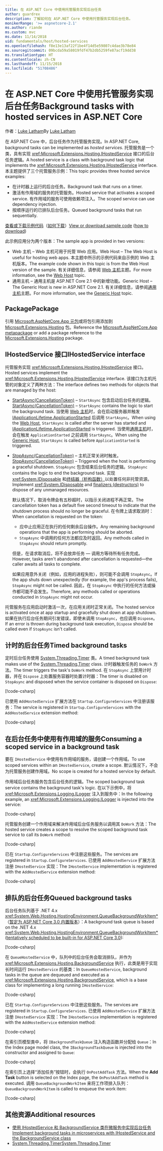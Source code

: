 ```yaml
---
title: 在 ASP.NET Core 中使用托管服务实现后台任务
author: guardrex
description: 了解如何在 ASP.NET Core 中使用托管服务实现后台任务。
monikerRange: '>= aspnetcore-2.1'
ms.author: riande
ms.custom: mvc
ms.date: 11/14/2018
uid: fundamentals/host/hosted-services
ms.openlocfilehash: f8e13e13af22f1be4f14d5e59807c4dae3b78e84
ms.sourcegitcommit: 09bcda59a58019fdf47b2db5259fe87acf19dd38
ms.translationtype: HT
ms.contentlocale: zh-CN
ms.lasthandoff: 11/15/2018
ms.locfileid: "51708486"
---
```

# <a name="background-tasks-with-hosted-services-in-aspnet-core"></a><span data-ttu-id="013d2-103">在 ASP.NET Core 中使用托管服务实现后台任务</span><span class="sxs-lookup"><span data-stu-id="013d2-103">Background tasks with hosted services in ASP.NET Core</span></span>

<span data-ttu-id="013d2-104">作者：[Luke Latham](https://github.com/guardrex)</span><span class="sxs-lookup"><span data-stu-id="013d2-104">By [Luke Latham](https://github.com/guardrex)</span></span>

<span data-ttu-id="013d2-105">在 ASP.NET Core 中，后台任务作为托管服务实现。</span><span class="sxs-lookup"><span data-stu-id="013d2-105">In ASP.NET Core, background tasks can be implemented as *hosted services*.</span></span> <span data-ttu-id="013d2-106">托管服务是一个类，具有实现 <xref:Microsoft.Extensions.Hosting.IHostedService> 接口的后台任务逻辑。</span><span class="sxs-lookup"><span data-stu-id="013d2-106">A hosted service is a class with background task logic that implements the <xref:Microsoft.Extensions.Hosting.IHostedService> interface.</span></span> <span data-ttu-id="013d2-107">本主题提供了三个托管服务示例：</span><span class="sxs-lookup"><span data-stu-id="013d2-107">This topic provides three hosted service examples:</span></span>

* <span data-ttu-id="013d2-108">在计时器上运行的后台任务。</span><span class="sxs-lookup"><span data-stu-id="013d2-108">Background task that runs on a timer.</span></span>
* <span data-ttu-id="013d2-109">激活有作用域的服务的托管服务。</span><span class="sxs-lookup"><span data-stu-id="013d2-109">Hosted service that activates a scoped service.</span></span> <span data-ttu-id="013d2-110">有作用域的服务可使用依赖项注入。</span><span class="sxs-lookup"><span data-stu-id="013d2-110">The scoped service can use dependency injection.</span></span>
* <span data-ttu-id="013d2-111">按顺序运行的已排队后台任务。</span><span class="sxs-lookup"><span data-stu-id="013d2-111">Queued background tasks that run sequentially.</span></span>

<span data-ttu-id="013d2-112">[查看或下载示例代码](https://github.com/aspnet/Docs/tree/master/aspnetcore/fundamentals/host/hosted-services/samples/)（[如何下载](xref:index#how-to-download-a-sample)）</span><span class="sxs-lookup"><span data-stu-id="013d2-112">[View or download sample code](https://github.com/aspnet/Docs/tree/master/aspnetcore/fundamentals/host/hosted-services/samples/) ([how to download](xref:index#how-to-download-a-sample))</span></span>

<span data-ttu-id="013d2-113">此示例应用分为两个版本：</span><span class="sxs-lookup"><span data-stu-id="013d2-113">The sample app is provided in two versions:</span></span>

* <span data-ttu-id="013d2-114">Web 主机 &ndash; Web 主机可用于托管 Web 应用。</span><span class="sxs-lookup"><span data-stu-id="013d2-114">Web Host &ndash; The Web Host is useful for hosting web apps.</span></span> <span data-ttu-id="013d2-115">本主题中所示的示例代码来自示例的 Web 主机版本。</span><span class="sxs-lookup"><span data-stu-id="013d2-115">The example code shown in this topic is from the Web Host version of the sample.</span></span> <span data-ttu-id="013d2-116">有关详细信息，请参阅 [Web 主机](xref:fundamentals/host/web-host)主题。</span><span class="sxs-lookup"><span data-stu-id="013d2-116">For more information, see the [Web Host](xref:fundamentals/host/web-host) topic.</span></span>
* <span data-ttu-id="013d2-117">通用主机 &ndash; 通用主机是 ASP.NET Core 2.1 中的新增功能。</span><span class="sxs-lookup"><span data-stu-id="013d2-117">Generic Host &ndash; The Generic Host is new in ASP.NET Core 2.1.</span></span> <span data-ttu-id="013d2-118">有关详细信息，请参阅[通用主机](xref:fundamentals/host/generic-host)主题。</span><span class="sxs-lookup"><span data-stu-id="013d2-118">For more information, see the [Generic Host](xref:fundamentals/host/generic-host) topic.</span></span>

## <a name="package"></a><span data-ttu-id="013d2-119">Package</span><span class="sxs-lookup"><span data-stu-id="013d2-119">Package</span></span>

<span data-ttu-id="013d2-120">引用 [Microsoft.AspNetCore.App 元包](xref:fundamentals/metapackage-app)或将包引用添加到 [Microsoft.Extensions.Hosting](https://www.nuget.org/packages/Microsoft.Extensions.Hosting) 包。</span><span class="sxs-lookup"><span data-stu-id="013d2-120">Reference the [Microsoft.AspNetCore.App metapackage](xref:fundamentals/metapackage-app) or add a package reference to the [Microsoft.Extensions.Hosting](https://www.nuget.org/packages/Microsoft.Extensions.Hosting) package.</span></span>

## <a name="ihostedservice-interface"></a><span data-ttu-id="013d2-121">IHostedService 接口</span><span class="sxs-lookup"><span data-stu-id="013d2-121">IHostedService interface</span></span>

<span data-ttu-id="013d2-122">托管服务实现 <xref:Microsoft.Extensions.Hosting.IHostedService> 接口。</span><span class="sxs-lookup"><span data-stu-id="013d2-122">Hosted services implement the <xref:Microsoft.Extensions.Hosting.IHostedService> interface.</span></span> <span data-ttu-id="013d2-123">该接口为主机托管的对象定义了两种方法：</span><span class="sxs-lookup"><span data-stu-id="013d2-123">The interface defines two methods for objects that are managed by the host:</span></span>

* <span data-ttu-id="013d2-124">[StartAsync(CancellationToken)](xref:Microsoft.Extensions.Hosting.IHostedService.StartAsync*) &ndash; `StartAsync` 包含启动后台任务的逻辑。</span><span class="sxs-lookup"><span data-stu-id="013d2-124">[StartAsync(CancellationToken)](xref:Microsoft.Extensions.Hosting.IHostedService.StartAsync*) &ndash; `StartAsync` contains the logic to start the background task.</span></span> <span data-ttu-id="013d2-125">当使用 [Web 主机](xref:fundamentals/host/web-host)时，会在启动服务器并触发 [IApplicationLifetime.ApplicationStarted](xref:Microsoft.AspNetCore.Hosting.IApplicationLifetime.ApplicationStarted*) 后调用 `StartAsync`。</span><span class="sxs-lookup"><span data-stu-id="013d2-125">When using the [Web Host](xref:fundamentals/host/web-host), `StartAsync` is called after the server has started and [IApplicationLifetime.ApplicationStarted](xref:Microsoft.AspNetCore.Hosting.IApplicationLifetime.ApplicationStarted*) is triggered.</span></span> <span data-ttu-id="013d2-126">当使用[通用主机](xref:fundamentals/host/generic-host)时，会在触发 `ApplicationStarted` 之前调用 `StartAsync`。</span><span class="sxs-lookup"><span data-stu-id="013d2-126">When using the [Generic Host](xref:fundamentals/host/generic-host), `StartAsync` is called before `ApplicationStarted` is triggered.</span></span>

* <span data-ttu-id="013d2-127">[StopAsync(CancellationToken)](xref:Microsoft.Extensions.Hosting.IHostedService.StopAsync*) &ndash; 主机正常关闭时触发。</span><span class="sxs-lookup"><span data-stu-id="013d2-127">[StopAsync(CancellationToken)](xref:Microsoft.Extensions.Hosting.IHostedService.StopAsync*) &ndash; Triggered when the host is performing a graceful shutdown.</span></span> <span data-ttu-id="013d2-128">`StopAsync` 包含结束后台任务的逻辑。</span><span class="sxs-lookup"><span data-stu-id="013d2-128">`StopAsync` contains the logic to end the background task.</span></span> <span data-ttu-id="013d2-129">实现 <xref:System.IDisposable> 和[终结器（析构函数）](/dotnet/csharp/programming-guide/classes-and-structs/destructors)以处置任何非托管资源。</span><span class="sxs-lookup"><span data-stu-id="013d2-129">Implement <xref:System.IDisposable> and [finalizers (destructors)](/dotnet/csharp/programming-guide/classes-and-structs/destructors) to dispose of any unmanaged resources.</span></span> 

  <span data-ttu-id="013d2-130">默认情况下，取消令牌会有五秒超时，以指示关闭进程不再正常。</span><span class="sxs-lookup"><span data-stu-id="013d2-130">The cancellation token has a default five second timeout to indicate that the shutdown process should no longer be graceful.</span></span> <span data-ttu-id="013d2-131">在令牌上请求取消时：</span><span class="sxs-lookup"><span data-stu-id="013d2-131">When cancellation is requested on the token:</span></span>
  
  * <span data-ttu-id="013d2-132">应中止应用正在执行的任何剩余后台操作。</span><span class="sxs-lookup"><span data-stu-id="013d2-132">Any remaining background operations that the app is performing should be aborted.</span></span>
  * <span data-ttu-id="013d2-133">`StopAsync` 中调用的任何方法都应及时返回。</span><span class="sxs-lookup"><span data-stu-id="013d2-133">Any methods called in `StopAsync` should return promptly.</span></span>
  
  <span data-ttu-id="013d2-134">但是，在请求取消后，将不会放弃任务 &mdash; 调用方等待所有任务完成。</span><span class="sxs-lookup"><span data-stu-id="013d2-134">However, tasks aren't abandoned after cancellation is requested&mdash;the caller awaits all tasks to complete.</span></span>

  <span data-ttu-id="013d2-135">如果应用意外关闭（例如，应用的进程失败），则可能不会调用 `StopAsync`。</span><span class="sxs-lookup"><span data-stu-id="013d2-135">If the app shuts down unexpectedly (for example, the app's process fails), `StopAsync` might not be called.</span></span> <span data-ttu-id="013d2-136">因此，在 `StopAsync` 中执行的任何方法或操作都可能不会发生。</span><span class="sxs-lookup"><span data-stu-id="013d2-136">Therefore, any methods called or operations conducted in `StopAsync` might not occur.</span></span>

<span data-ttu-id="013d2-137">托管服务在应用启动时激活一次，在应用关闭时正常关闭。</span><span class="sxs-lookup"><span data-stu-id="013d2-137">The hosted service is activated once at app startup and gracefully shut down at app shutdown.</span></span> <span data-ttu-id="013d2-138">如果在执行后台任务期间引发错误，即使未调用 `StopAsync`，也应调用 `Dispose`。</span><span class="sxs-lookup"><span data-stu-id="013d2-138">If an error is thrown during background task execution, `Dispose` should be called even if `StopAsync` isn't called.</span></span>

## <a name="timed-background-tasks"></a><span data-ttu-id="013d2-139">计时的后台任务</span><span class="sxs-lookup"><span data-stu-id="013d2-139">Timed background tasks</span></span>

<span data-ttu-id="013d2-140">定时后台任务使用 [System.Threading.Timer](xref:System.Threading.Timer) 类。</span><span class="sxs-lookup"><span data-stu-id="013d2-140">A timed background task makes use of the [System.Threading.Timer](xref:System.Threading.Timer) class.</span></span> <span data-ttu-id="013d2-141">计时器触发任务的 `DoWork` 方法。</span><span class="sxs-lookup"><span data-stu-id="013d2-141">The timer triggers the task's `DoWork` method.</span></span> <span data-ttu-id="013d2-142">在 `StopAsync` 上禁用计时器，并在 `Dispose` 上处置服务容器时处置计时器：</span><span class="sxs-lookup"><span data-stu-id="013d2-142">The timer is disabled on `StopAsync` and disposed when the service container is disposed on `Dispose`:</span></span>

[!code-csharp[](hosted-services/samples/2.x/BackgroundTasksSample-WebHost/Services/TimedHostedService.cs?name=snippet1&highlight=15-16,30,37)]

<span data-ttu-id="013d2-143">已使用 `AddHostedService` 扩展方法在 `Startup.ConfigureServices` 中注册该服务：</span><span class="sxs-lookup"><span data-stu-id="013d2-143">The service is registered in `Startup.ConfigureServices` with the `AddHostedService` extension method:</span></span>

[!code-csharp[](hosted-services/samples/2.x/BackgroundTasksSample-WebHost/Startup.cs?name=snippet1)]

## <a name="consuming-a-scoped-service-in-a-background-task"></a><span data-ttu-id="013d2-144">在后台任务中使用有作用域的服务</span><span class="sxs-lookup"><span data-stu-id="013d2-144">Consuming a scoped service in a background task</span></span>

<span data-ttu-id="013d2-145">要在 `IHostedService` 中使用有作用域的服务，请创建一个作用域。</span><span class="sxs-lookup"><span data-stu-id="013d2-145">To use scoped services within an `IHostedService`, create a scope.</span></span> <span data-ttu-id="013d2-146">默认情况下，不会为托管服务创建作用域。</span><span class="sxs-lookup"><span data-stu-id="013d2-146">No scope is created for a hosted service by default.</span></span>

<span data-ttu-id="013d2-147">作用域后台任务服务包含后台任务的逻辑。</span><span class="sxs-lookup"><span data-stu-id="013d2-147">The scoped background task service contains the background task's logic.</span></span> <span data-ttu-id="013d2-148">在以下示例中，将 <xref:Microsoft.Extensions.Logging.ILogger> 注入到服务中：</span><span class="sxs-lookup"><span data-stu-id="013d2-148">In the following example, an <xref:Microsoft.Extensions.Logging.ILogger> is injected into the service:</span></span>

[!code-csharp[](hosted-services/samples/2.x/BackgroundTasksSample-WebHost/Services/ScopedProcessingService.cs?name=snippet1)]

<span data-ttu-id="013d2-149">托管服务创建一个作用域来解决作用域后台任务服务以调用其 `DoWork` 方法：</span><span class="sxs-lookup"><span data-stu-id="013d2-149">The hosted service creates a scope to resolve the scoped background task service to call its `DoWork` method:</span></span>

[!code-csharp[](hosted-services/samples/2.x/BackgroundTasksSample-WebHost/Services/ConsumeScopedServiceHostedService.cs?name=snippet1&highlight=29-36)]

<span data-ttu-id="013d2-150">已在 `Startup.ConfigureServices` 中注册这些服务。</span><span class="sxs-lookup"><span data-stu-id="013d2-150">The services are registered in `Startup.ConfigureServices`.</span></span> <span data-ttu-id="013d2-151">已使用 `AddHostedService` 扩展方法注册 `IHostedService` 实现：</span><span class="sxs-lookup"><span data-stu-id="013d2-151">The `IHostedService` implementation is registered with the `AddHostedService` extension method:</span></span>

[!code-csharp[](hosted-services/samples/2.x/BackgroundTasksSample-WebHost/Startup.cs?name=snippet2)]

## <a name="queued-background-tasks"></a><span data-ttu-id="013d2-152">排队的后台任务</span><span class="sxs-lookup"><span data-stu-id="013d2-152">Queued background tasks</span></span>

<span data-ttu-id="013d2-153">后台任务队列基于 .NET 4.x <xref:System.Web.Hosting.HostingEnvironment.QueueBackgroundWorkItem*>（[暂定为 ASP.NET Core 3.0 内置版本](https://github.com/aspnet/Hosting/issues/1280)）：</span><span class="sxs-lookup"><span data-stu-id="013d2-153">A background task queue is based on the .NET 4.x <xref:System.Web.Hosting.HostingEnvironment.QueueBackgroundWorkItem*> ([tentatively scheduled to be built-in for ASP.NET Core 3.0](https://github.com/aspnet/Hosting/issues/1280)):</span></span>

[!code-csharp[](hosted-services/samples/2.x/BackgroundTasksSample-WebHost/Services/BackgroundTaskQueue.cs?name=snippet1)]

<span data-ttu-id="013d2-154">在 `QueueHostedService` 中，队列中的后台任务会取消排队，并作为 <xref:Microsoft.Extensions.Hosting.BackgroundService> 执行，此类是用于实现长时间运行 `IHostedService` 的基类：</span><span class="sxs-lookup"><span data-stu-id="013d2-154">In `QueueHostedService`, background tasks in the queue are dequeued and executed as a <xref:Microsoft.Extensions.Hosting.BackgroundService>, which is a base class for implementing a long running `IHostedService`:</span></span>

[!code-csharp[](hosted-services/samples/2.x/BackgroundTasksSample-WebHost/Services/QueuedHostedService.cs?name=snippet1&highlight=21,25)]

<span data-ttu-id="013d2-155">已在 `Startup.ConfigureServices` 中注册这些服务。</span><span class="sxs-lookup"><span data-stu-id="013d2-155">The services are registered in `Startup.ConfigureServices`.</span></span> <span data-ttu-id="013d2-156">已使用 `AddHostedService` 扩展方法注册 `IHostedService` 实现：</span><span class="sxs-lookup"><span data-stu-id="013d2-156">The `IHostedService` implementation is registered with the `AddHostedService` extension method:</span></span>

[!code-csharp[](hosted-services/samples/2.x/BackgroundTasksSample-WebHost/Startup.cs?name=snippet3)]

<span data-ttu-id="013d2-157">在索引页模型类中，将 `IBackgroundTaskQueue` 注入构造函数并分配给 `Queue`：</span><span class="sxs-lookup"><span data-stu-id="013d2-157">In the Index page model class, the `IBackgroundTaskQueue` is injected into the constructor and assigned to `Queue`:</span></span>

[!code-csharp[](hosted-services/samples/2.x/BackgroundTasksSample-WebHost/Pages/Index.cshtml.cs?name=snippet1)]

<span data-ttu-id="013d2-158">在索引页上选择“添加任务”按钮时，会执行 `OnPostAddTask` 方法。</span><span class="sxs-lookup"><span data-stu-id="013d2-158">When the **Add Task** button is selected on the Index page, the `OnPostAddTask` method is executed.</span></span> <span data-ttu-id="013d2-159">调用 `QueueBackgroundWorkItem` 来将工作项排入队列：</span><span class="sxs-lookup"><span data-stu-id="013d2-159">`QueueBackgroundWorkItem` is called to enqueue the work item:</span></span>

[!code-csharp[](hosted-services/samples/2.x/BackgroundTasksSample-WebHost/Pages/Index.cshtml.cs?name=snippet2)]

## <a name="additional-resources"></a><span data-ttu-id="013d2-160">其他资源</span><span class="sxs-lookup"><span data-stu-id="013d2-160">Additional resources</span></span>

* [<span data-ttu-id="013d2-161">使用 IHostedService 和 BackgroundService 类在微服务中实现后台任务</span><span class="sxs-lookup"><span data-stu-id="013d2-161">Implement background tasks in microservices with IHostedService and the BackgroundService class</span></span>](/dotnet/standard/microservices-architecture/multi-container-microservice-net-applications/background-tasks-with-ihostedservice)
* [<span data-ttu-id="013d2-162">System.Threading.Timer</span><span class="sxs-lookup"><span data-stu-id="013d2-162">System.Threading.Timer</span></span>](xref:System.Threading.Timer)
